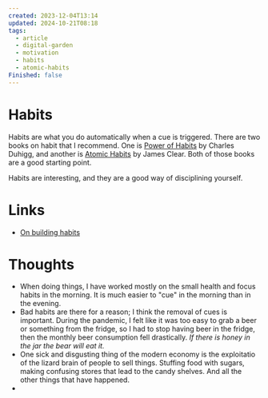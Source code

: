 ```yaml
---
created: 2023-12-04T13:14
updated: 2024-10-21T08:18
tags:
  - article
  - digital-garden
  - motivation
  - habits
  - atomic-habits
Finished: false
---
```

# Habits
Habits are what you do automatically when a cue is triggered. There are two books on habit that I recommend. One is [Power of Habits](https://www.clearerthinking.org/post/what-s-the-best-way-to-build-a-habit) by Charles Duhigg, and another is [Atomic Habits](https://www.clearerthinking.org/post/what-s-the-best-way-to-build-a-habit) by James Clear. Both of those books are a good starting point. 

Habits are interesting, and they are a good way of disciplining yourself. 


# Links
- [On building habits](https://www.clearerthinking.org/post/what-s-the-best-way-to-build-a-habit)

# Thoughts 
- When doing things, I have worked mostly on the small health and focus habits in the morning. It is much easier to "cue" in the morning than in the evening. 
- Bad habits are there for a reason; I think the removal of cues is important.  During the pandemic, I felt like it was too easy to grab a beer or something from the fridge, so I had to stop having beer in the fridge, then the monthly beer consumption fell drastically. *If there is honey in the jar the bear will eat it.* 
- One sick and disgusting thing of the modern economy is the exploitatio of the lizard brain of people to sell things. Stuffing food with sugars, making confusing stores that lead to the candy shelves. And all the other things that have happened. 
- 


